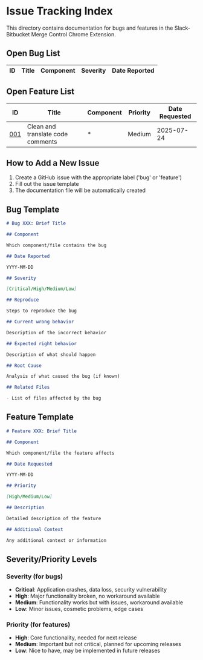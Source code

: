 # Issue Tracking Index

This directory contains documentation for bugs and features in the Slack-Bitbucket Merge Control Chrome Extension.

## Open Bug List

| ID  | Title | Component | Severity | Date Reported |
| --- | ----- | --------- | -------- | ------------- |

<!-- No bugs yet -->

## Open Feature List

| ID                                                         | Title                             | Component | Priority | Date Requested |
| ---------------------------------------------------------- | --------------------------------- | --------- | -------- | -------------- |
| [001](./features/001-clean-and-translate-code-comments.md) | Clean and translate code comments | \*        | Medium   | 2025-07-24     |

## How to Add a New Issue

1. Create a GitHub issue with the appropriate label ('bug' or 'feature')
2. Fill out the issue template
3. The documentation file will be automatically created

## Bug Template

```markdown
# Bug XXX: Brief Title

## Component

Which component/file contains the bug

## Date Reported

YYYY-MM-DD

## Severity

[Critical/High/Medium/Low]

## Reproduce

Steps to reproduce the bug

## Current wrong behavior

Description of the incorrect behavior

## Expected right behavior

Description of what should happen

## Root Cause

Analysis of what caused the bug (if known)

## Related Files

- List of files affected by the bug
```

## Feature Template

```markdown
# Feature XXX: Brief Title

## Component

Which component/file the feature affects

## Date Requested

YYYY-MM-DD

## Priority

[High/Medium/Low]

## Description

Detailed description of the feature

## Additional Context

Any additional context or information
```

## Severity/Priority Levels

### Severity (for bugs)

- **Critical**: Application crashes, data loss, security vulnerability
- **High**: Major functionality broken, no workaround available
- **Medium**: Functionality works but with issues, workaround available
- **Low**: Minor issues, cosmetic problems, edge cases

### Priority (for features)

- **High**: Core functionality, needed for next release
- **Medium**: Important but not critical, planned for upcoming releases
- **Low**: Nice to have, may be implemented in future releases
